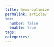 ```yaml
---
title: hexo-optimize
permalink: article/
toc:
  number: false
  enable: true
tags:
categories:
---
```

